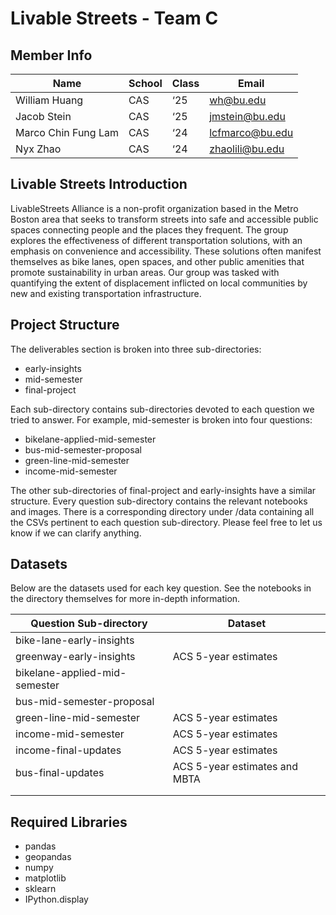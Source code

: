 # Livable Streets - Team C

## Member Info

| Name                | School | Class | Email           |
| ------------------- | ------ | ----- | --------------- |
| William Huang       | CAS    | ‘25   | wh@bu.edu       |
| Jacob Stein         | CAS    | ‘25   | jmstein@bu.edu  |
| Marco Chin Fung Lam | CAS    | ‘24   | lcfmarco@bu.edu |
| Nyx Zhao            | CAS    | ‘24   | zhaolili@bu.edu |

## Livable Streets Introduction

LivableStreets Alliance is a non-profit organization based in the Metro Boston area that seeks to transform streets into safe and accessible public spaces connecting people and the places they frequent. The group explores the effectiveness of different transportation solutions, with an emphasis on convenience and accessibility. These solutions often manifest themselves as bike lanes, open spaces, and other public amenities that promote sustainability in urban areas. Our group was tasked with quantifying the extent of displacement inflicted on local communities by new and existing transportation infrastructure.

## Project Structure

The deliverables section is broken into three sub-directories:

- early-insights
- mid-semester
- final-project

Each sub-directory contains sub-directories devoted to each question we tried to answer. For example, mid-semester is broken into four questions:

- bikelane-applied-mid-semester
- bus-mid-semester-proposal
- green-line-mid-semester
- income-mid-semester

The other sub-directories of final-project and early-insights have a similar structure. Every question sub-directory contains the relevant notebooks and images. There is a corresponding directory under /data containing all the CSVs pertinent to each question sub-directory. Please feel free to let us know if we can clarify anything.

## Datasets

Below are the datasets used for each key question. See the notebooks in the directory themselves for more in-depth information.

| Question Sub-directory        | Dataset              |
| ----------------------------- | -------------------- |
| bike-lane-early-insights      |                      |
| greenway-early-insights       | ACS 5-year estimates |
| bikelane-applied-mid-semester |                      |
| bus-mid-semester-proposal     |                      |
| green-line-mid-semester       | ACS 5-year estimates |
| income-mid-semester           | ACS 5-year estimates |
| income-final-updates          | ACS 5-year estimates |
| bus-final-updates             | ACS 5-year estimates and MBTA |
|                               |                      |
|                               |                      |

## Required Libraries

- pandas
- geopandas
- numpy
- matplotlib
- sklearn
- IPython.display
